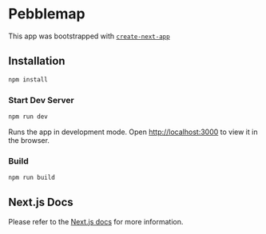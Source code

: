 # Pebblemap

This app was bootstrapped with [`create-next-app`](https://github.com/vercel/next.js/tree/canary/packages/create-next-app)

## Installation

```sh
npm install
```

### Start Dev Server

```sh
npm run dev
```

Runs the app in development mode. Open [http://localhost:3000](http://localhost:3000) to view it in the browser.

### Build

```sh
npm run build
```

## Next.js Docs

Please refer to the [Next.js docs](https://nextjs.org/docs) for more information.
